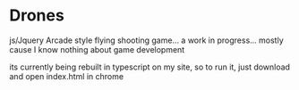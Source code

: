 # Drones
js/Jquery Arcade style flying shooting game... a work in progress... mostly cause I know nothing about game development

its currently being rebuilt in typescript on my site, so to run it, just download and open index.html in chrome
